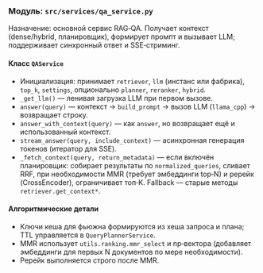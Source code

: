 ### Модуль: `src/services/qa_service.py`

Назначение: основной сервис RAG‑QA. Получает контекст (dense/hybrid, планировщик), формирует промпт и вызывает LLM; поддерживает синхронный ответ и SSE‑стриминг.

#### Класс `QAService`
- Инициализация: принимает `retriever`, `llm` (инстанс или фабрика), `top_k`, `settings`, опционально `planner`, `reranker`, `hybrid`.
- `_get_llm()` — ленивая загрузка LLM при первом вызове.
- `answer(query)` — контекст → `build_prompt` → вызов LLM (`llama_cpp`) → возвращает строку.
- `answer_with_context(query)` — как `answer`, но возвращает ещё и использованный контекст.
- `stream_answer(query, include_context)` — асинхронная генерация токенов (итератор для SSE).
- `_fetch_context(query, return_metadata)` — если включён планировщик: собирает результаты по `normalized_queries`, сливает RRF, при необходимости MMR (требует эмбеддинги top‑N) и ререйк (CrossEncoder), ограничивает топ‑K. Fallback — старые методы `retriever.get_context*`.

#### Алгоритмические детали
- Ключи кеша для фьюжна формируются из хеша запроса и плана; TTL управляется в `QueryPlannerService`.
- MMR использует `utils.ranking.mmr_select` и np‑вектора (добавляет эмбеддинги для первых N документов по мере необходимости).
- Ререйк выполняется строго после MMR.






